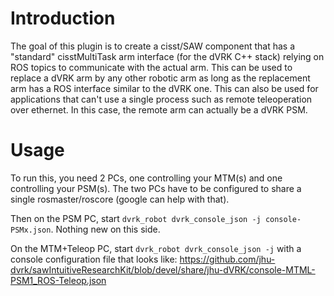 # Introduction

The goal of this plugin is to create a cisst/SAW component that has a "standard" cisstMultiTask arm interface (for the dVRK C++ stack) relying on ROS topics to communicate with the actual arm.  This can be used to replace a dVRK arm by any other robotic arm as long as the replacement arm has a ROS interface similar to the dVRK one.  This can also be used for applications that can't use a single process such as remote teleoperation over ethernet.  In this case, the remote arm can actually be a dVRK PSM.

# Usage

To run this, you need 2 PCs, one controlling your MTM(s) and one controlling your PSM(s).   The two PCs have to be configured to share a single rosmaster/roscore (google can help with that).

Then on the PSM PC, start `dvrk_robot dvrk_console_json -j console-PSMx.json`.  Nothing new on this side.

On the MTM+Teleop PC, start `dvrk_robot dvrk_console_json -j` with a console configuration file that looks like: https://github.com/jhu-dvrk/sawIntuitiveResearchKit/blob/devel/share/jhu-dVRK/console-MTML-PSM1_ROS-Teleop.json
